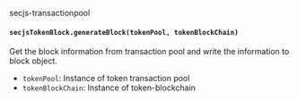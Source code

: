 secjs-transactionpool

#### `secjsTokenBlock.generateBlock(tokenPool, tokenBlockChain)`
Get the block information from transaction pool and write the information to block object.
- `tokenPool`: Instance of token transaction pool
- `tokenBlockChain`: Instance of token-blockchain 
